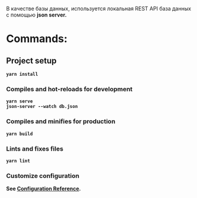 В качестве базы данных, используется локальная REST API база данных с помощью  <b>json server.<b>

# Commands:

## Project setup
```
yarn install
```

### Compiles and hot-reloads for development
```
yarn serve
json-server --watch db.json
```

### Compiles and minifies for production
```
yarn build
```

### Lints and fixes files
```
yarn lint
```

### Customize configuration
See [Configuration Reference](https://cli.vuejs.org/config/).
